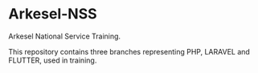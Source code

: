 # Arkesel-NSS
Arkesel National Service Training. 

This repository contains three branches representing PHP, LARAVEL and FLUTTER, used in training.
